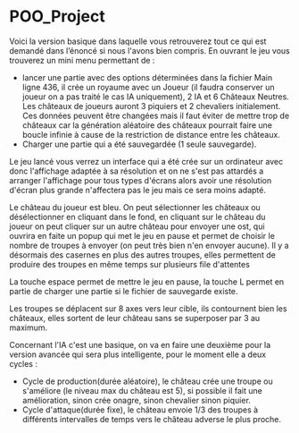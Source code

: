 # POO_Project
Voici la version basique dans laquelle vous retrouverez tout ce qui est demandé dans l’énoncé si nous l'avons bien compris.
En ouvrant le jeu vous trouverez un mini menu permettant de :
- lancer une partie avec des options déterminées dans la fichier Main ligne 436, il crée un royaume avec un Joueur (il faudra conserver un joueur on a pas traité le cas IA uniquement), 2 IA et 6 Châteaux Neutres. Les châteaux de joueurs auront 3 piquiers et 2 chevaliers initialement. Ces données peuvent être changées mais il faut éviter de mettre trop de châteaux car la génération aléatoire des châteaux pourrait faire une boucle infinie à cause de la restriction de distance entre les châteaux.
- Charger une partie qui a été sauvegardée (1 seule sauvegarde).

Le jeu lancé vous verrez un interface qui a été crée sur un ordinateur avec donc l'affichage adaptée à sa résolution et on ne s'est pas attardés a arranger l'affichage pour tous types d'écrans alors avoir une résolution d'écran plus grande n'affectera pas le jeu mais ce sera moins adapté.

Le château du joueur est bleu.
On peut sélectionner les châteaux ou désélectionner en cliquant dans le fond, en cliquant sur le château du joueur on peut cliquer sur un autre château pour envoyer une ost, qui ouvrira en faite un popup qui met le jeu en pause et permet de choisir le nombre de troupes à envoyer (on peut très bien n'en envoyer aucune).
Il y a désormais des casernes en plus des autres troupes, elles permettent de produire des troupes en même temps sur plusieurs file d'attentes

La touche espace permet de mettre le jeu en pause, la touche L permet en partie de charger une partie si le fichier de sauvegarde existe.

Les troupes se déplacent sur 8 axes vers leur cible, ils contournent bien les châteaux, elles sortent de leur château sans se superposer par 3 au maximum.

Concernant l'IA c'est une basique, on va en faire une deuxième pour la version avancée qui sera plus intelligente, pour le moment elle a deux cycles :
 - Cycle de production(durée aléatoire), le château crée une troupe ou s'améliore (le niveau max du château est 5), si possible il fait une amélioration, sinon crée onagre, sinon chevalier sinon piquier.
 - Cycle d'attaque(durée fixe), le château envoie 1/3 des troupes à différents intervalles de temps vers le château adverse le plus proche.
